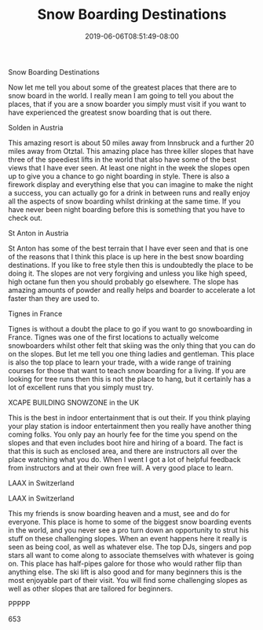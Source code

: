 ﻿---
title: "Snow Boarding Destinations"
date: 2019-06-06T08:51:49-08:00
description: "Text Tips for Web Success"
featured_image: "/images/Text.jpg"
tags: ["Text"]
---

Snow Boarding Destinations

Now let me tell you about some of the greatest places that there are to snow board in the world. I really mean I am going to tell you about the places, that if you are a snow boarder you simply must visit if you want to have experienced the greatest snow boarding that is out there. 

Solden in Austria

This amazing resort is about 50 miles away from Innsbruck and a further 20 miles away from Otztal. This amazing place has three killer slopes that have three of the speediest lifts in the world that also have some of the best views that I have ever seen. At least one night in the week the slopes open up to give you a chance to go night boarding in style. There is also a firework display and everything else that you can imagine to make the night a success, you can actually go for a drink in between runs and really enjoy all the aspects of snow boarding whilst drinking at the same time. If you have never been night boarding before this is something that you have to check out.

St Anton in Austria

St Anton has some of the best terrain that I have ever seen and that is one of the reasons that I think this place is up here in the best snow boarding destinations. If you like to free style then this is undoubtedly the place to be doing it. The slopes are not very forgiving and unless you like high speed, high octane fun then you should probably go elsewhere. The slope has amazing amounts of powder and really helps and boarder to accelerate a lot faster than they are used to.

Tignes in France

Tignes is without a doubt the place to go if you want to go snowboarding in France. Tignes was one of the first locations to actually welcome snowboarders whilst other felt that skiing was the only thing that you can do on the slopes. But let me tell you one thing ladies and gentleman. This place is also the top place to learn your trade, with a wide range of training courses for those that want to teach snow boarding for a living. If you are looking for tree runs then this is not the place to hang, but it certainly has a lot of excellent runs that you simply must try.

XCAPE BUILDING SNOWZONE in the UK

This is the best in indoor entertainment that is out their. If you think playing your play station is indoor entertainment then you really have another thing coming folks.  You only pay an hourly fee for the time you spend on the slopes and that even includes boot hire and hiring of a board. The fact is that this is such as enclosed area, and there are instructors all over the place watching what you do. When I went I got a lot of helpful feedback from instructors and at their own free will. A very good place to learn.

LAAX in Switzerland

LAAX in Switzerland 

This my friends is snow boarding heaven and a must, see and do for everyone. This place is home to some of the biggest snow boarding events in the world, and you never see a pro turn down an opportunity to strut his stuff on these challenging slopes. When an event happens here it really is seen as being cool, as well as whatever else. The top DJs, singers and pop stars all want to come along to associate themselves with whatever is going on. This place has half-pipes galore for those who would rather flip than anything else. The ski lift is also good and for many beginners this is the most enjoyable part of their visit. You will find some challenging slopes as well as other slopes that are tailored for beginners. 

PPPPP

653 
 


